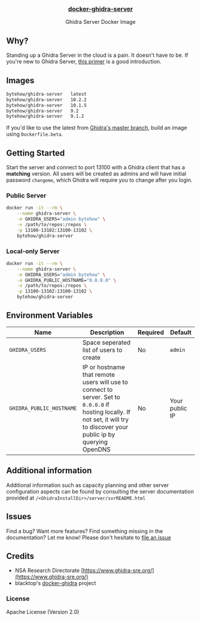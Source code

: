 <p align="center">
  <a href="https://hub.docker.com/r/bytehow/ghidra-server"><h3 align="center">docker-ghidra-server</h3></a>
  <p align="center">Ghidra Server Docker Image</p>

## Why?

Standing up a Ghidra Server in the cloud is a pain. It doesn't have to be. If you're new to Ghidra Server, [this primer](https://byte.how/posts/collaborative-reverse-engineering/) is a good introduction.

## Images

```bash
bytehow/ghidra-server   latest
bytehow/ghidra-server   10.2.2
bytehow/ghidra-server   10.1.5
bytehow/ghidra-server   9.2      
bytehow/ghidra-server   9.1.2    
```

If you'd like to use the latest from [Ghidra's master branch](https://github.com/NationalSecurityAgency/ghidra), build an image using `Dockerfile.beta`.

## Getting Started

Start the server and connect to port 13100 with a Ghidra client that has a **matching** version. All users will be created as admins and will have initial password `changeme`, which Ghidra will require you to change after you login.



### Public Server

```bash
docker run -it --rm \
    --name ghidra-server \
    -e GHIDRA_USERS="admin bytehow" \
    -v /path/to/repos:/repos \
    -p 13100-13102:13100-13102 \
    bytehow/ghidra-server
```

### Local-only Server

```bash
docker run -it --rm \
    --name ghidra-server \
    -e GHIDRA_USERS="admin bytehow" \
    -e GHIDRA_PUBLIC_HOSTNAME="0.0.0.0" \
    -v /path/to/repos:/repos \
    -p 13100-13102:13100-13102 \
    bytehow/ghidra-server
```


## Environment Variables

| Name | Description | Required | Default |
| - | - | - | - |
|`GHIDRA_USERS` | Space seperated list of users to create | No | `admin` |
|`GHIDRA_PUBLIC_HOSTNAME` | IP or hostname that remote users will use to connect to server. Set to `0.0.0.0` if hosting locally. If not set, it will try to discover your public ip by querying OpenDNS | No | Your public IP | 

## Additional information

Additional information such as capacity planning and other server configuration aspects can be found by consulting the server documentation provided at `/<GhidraInstallDir>/server/svrREADME.html`


## Issues

Find a bug? Want more features? Find something missing in the documentation? Let me know! Please don't hesitate to [file an issue](https://github.com/bytehow/docker-ghidra-server/issues/new)

## Credits

- NSA Research Directorate [https://www.ghidra-sre.org/](https://www.ghidra-sre.org/)
- blacktop's [docker-ghidra](https://github.com/blacktop/ghidra-server) project

### License

Apache License (Version 2.0)
